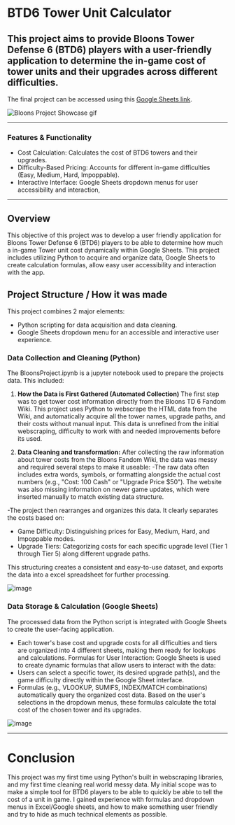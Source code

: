 # BTD6 Tower Unit Calculator
## This project aims to provide Bloons Tower Defense 6 (BTD6) players with a user-friendly application to determine the in-game cost of tower units and their upgrades across different difficulties.
The final project can be accessed using this [Google Sheets link](https://docs.google.com/spreadsheets/d/1bgRTX8VRlwiGp4RJNIbdQKh3tUHXspOqAZUE-NDchDM/edit?usp=sharing). 

![Bloons Project Showcase gif](https://github.com/user-attachments/assets/0e59c70d-20d5-4097-ac36-db24ffb9d9ba)

--- 

### Features & Functionality
- Cost Calculation: Calculates the cost of BTD6 towers and their upgrades.
- Difficulty-Based Pricing: Accounts for different in-game difficulties (Easy, Medium, Hard, Impoppable).
- Interactive Interface: Google Sheets dropdown menus for user accessibility and interaction,

--- 

## Overview
This objective of this project was to develop a user friendly application for Bloons Tower Defense 6 (BTD6) players to be able to determine how much a in-game Tower unit cost dynamically within Google Sheets. This project includes utilizing Python to acquire and organize data, Google Sheets to create calculation formulas, allow easy user accessibility and interaction with the app. 

## Project Structure / How it was made
This project combines 2 major elements: 
- Python scripting for data acquisition and data cleaning. 
- Google Sheets dropdown menu for an accessible and interactive user experience.

### Data Collection and Cleaning (Python)
The BloonsProject.ipynb is a jupyter notebook used to prepare the projects data. This included: 

1) **How the Data is First Gathered (Automated Collection)**
The first step was to get tower cost information directly from the Bloons TD 6 Fandom Wiki. This project uses Python to webscrape the HTML data from the Wiki, and automatically acquire all the tower names, upgrade paths, and their costs without manual input. This data is unrefined from the initial webscraping, difficulty to work with and needed improvements before its used.

2) **Data Cleaning and transformation:**
After collecting the raw information about tower costs from the Bloons Fandom Wiki, the data was messy and required several steps to make it useable:
-The raw data often includes extra words, symbols, or formatting alongside the actual cost numbers (e.g., "Cost: 100 Cash" or "Upgrade Price $50"). The website was also missing information on newer game updates, which were inserted manually to match existing data structure.

-The project then rearranges and organizes this data. It clearly separates the costs based on:
  - Game Difficulty: Distinguishing prices for Easy, Medium, Hard, and Impoppable modes.
  - Upgrade Tiers: Categorizing costs for each specific upgrade level (Tier 1 through Tier 5) along different upgrade paths.

This structuring creates a consistent and easy-to-use dataset, and exports the data into a excel spreadsheet for further processing. 

![image](https://github.com/user-attachments/assets/eabb13f2-35a2-48ea-bd9c-841bd95876af)

### Data Storage & Calculation (Google Sheets)
The processed data from the Python script is integrated with Google Sheets to create the user-facing application.
- Each tower's base cost and upgrade costs for all difficulties and tiers are organized into 4 different sheets, making them ready for lookups and calculations.
Formulas for User Interaction: Google Sheets is used to create dynamic formulas that allow users to interact with the data:
 - Users can select a specific tower, its desired upgrade path(s), and the game difficulty directly within the Google Sheet interface.
 - Formulas (e.g., VLOOKUP, SUMIFS, INDEX/MATCH combinations) automatically query the organized cost data. Based on the user's selections in the dropdown menus, these formulas calculate the total cost of the chosen tower and its upgrades.

![image](https://github.com/user-attachments/assets/f130b443-41d0-4201-94e0-555c45b21b3c)

--- 

# Conclusion
This project was my first time using Python's built in webscraping libraries, and my first time cleaning real world messy data. My initial scope was to make a simple tool for BTD6 players to be able to quickly be able to tell the cost of a unit in game. I gained experience with formulas and dropdown menus in Excel/Google sheets, and how to make something user friendly and try to hide as much technical elements as possible.


